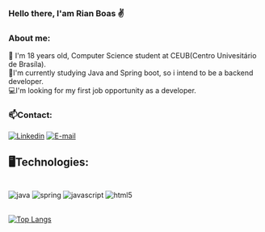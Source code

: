 ### Hello there, I'am Rian Boas ✌️

### About me:
<p>
   📗 I'm 18 years old, Computer Science student at CEUB(Centro Univesitário de Brasíla). <br>
    🧠I'm currently studying Java and Spring boot, so i intend to be a backend developer. <br>
    💻I'm looking for my first job opportunity as a developer.
</p>

### 📫Contact:


[![Linkedin](https://img.shields.io/badge/LinkedIn-0077B5?style=for-the-badge&logo=linkedin&logoColor=white)](https://www.linkedin.com/in/rian-lucas-30a941204/)
[![E-mail](https://img.shields.io/badge/Gmail-D14836?style=for-the-badge&logo=gmail&logoColor=white)](mailto:rian.lucas2014@outlook.com)

## 🖥️Technologies:

<div style= "display: inline_block"><br>
    <img align= "center" alt= "java" src= "https://img.shields.io/badge/Java-ED8B00?style=for-the-badge&logo=java&logoColor=white"/>
    <img align= "center" alt= "spring" src= "https://img.shields.io/badge/Spring-6DB33F?style=for-the-badge&logo=spring&logoColor=whit"/>
    <img align= "center" alt= "javascript" src= "https://img.shields.io/badge/JavaScript-F7DF1E?style=for-the-badge&logo=javascript&logoColor=black"/>
    <img align= "center" alt= "html5" src= "https://img.shields.io/badge/HTML-239120?style=for-the-badge&logo=html5&logoColor=white"/>
</div>

<br>

[![Top Langs](https://github-readme-stats.vercel.app/api/top-langs/?username=rianlucassb&langs_count=8)](https://github.com/anuraghazra/github-readme-stats)
